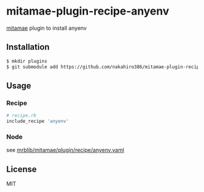 # mitamae-plugin-recipe-anyenv
[mitamae](https://github.com/itamae-kitchen/mitamae) plugin to install anyenv

## Installation
```sh
$ mkdir plugins
$ git submodule add https://github.com/nakahiro386/mitamae-plugin-recipe-anyenv.git plugins/mitamae-plugin-recipe-anyenv
```

## Usage
### Recipe
```rb
# recipe.rb
include_recipe 'anyenv'
```

### Node

see [mrblib/mitamae/plugin/recipe/anyenv.yaml](mrblib/mitamae/plugin/recipe/anyenv.yaml)

## License
MIT
